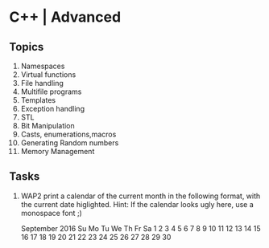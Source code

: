 # C++ | Advanced

## Topics

1. Namespaces
2. Virtual functions
3. File handling
4. Multifile programs
5. Templates
6. Exception handling
7. STL
8. Bit Manipulation
9. Casts, enumerations,macros
10. Generating Random numbers
11. Memory Management

## Tasks

1. WAP2 print a calendar of the current month in the following format, with the current date higlighted.
Hint: If the calendar looks ugly here, use a monospace font ;)

   September 2016
Su Mo Tu We Th Fr Sa
             1  2  3 
 4  5  6  7  8  9 10 
11 12 13 14 15 16 17 
18 19 20 21 22 23 24 
25 26 27 28 29 30 
